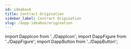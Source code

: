 ```yaml
---
id: ideabox6
title: Contract Origination
sidebar_label: Contract Origination
slug: /dapp-ideabox/origination
---
```


import DappIcon from '../DappIcon';
import DappFigure from '../DappFigure';
import DappButton from '../DappButton';
